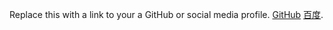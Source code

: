 Replace this with a link to your a GitHub or social media profile.
[GitHub](http://github.com)
[百度](http://baidu.com).
